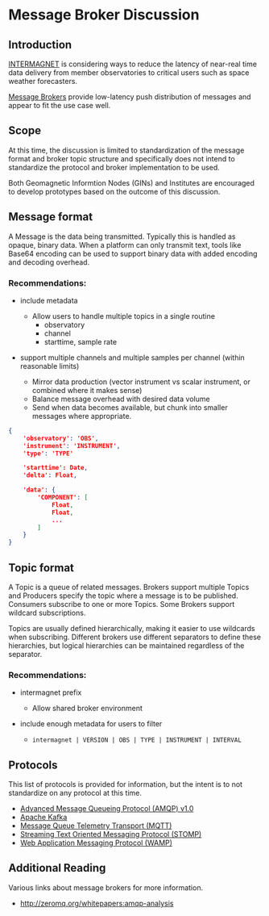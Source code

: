 # Message Broker Discussion


## Introduction

[INTERMAGNET](http://intermagnet.org/) is considering ways to reduce the
latency of near-real time data delivery from member observatories to critical
users such as space weather forecasters.

[Message Brokers](https://en.wikipedia.org/wiki/Message_broker) provide
low-latency push distribution of messages and appear to fit the use case well.


## Scope

At this time, the discussion is limited to standardization of the message
format and broker topic structure and specifically does not intend to
standardize the protocol and broker implementation to be used.

Both Geomagnetic Informtion Nodes (GINs) and Institutes are encouraged to
develop prototypes based on the outcome of this discussion.


## Message format

A Message is the data being transmitted.  Typically this is handled as opaque,
binary data.  When a platform can only transmit text, tools like Base64
encoding can be used to support binary data with added encoding and decoding
overhead.


### Recommendations:

- include metadata
  - Allow users to handle multiple topics in a single routine
    - observatory
    - channel
    - starttime, sample rate

- support multiple channels and multiple samples per channel
  (within reasonable limits)
  - Mirror data production (vector instrument vs scalar instrument,
    or combined where it makes sense)
  - Balance message overhead with desired data volume
  - Send when data becomes available, but chunk into smaller messages
    where appropriate.

```json
{
    'observatory': 'OBS',
    'instrument': 'INSTRUMENT',
    'type': 'TYPE'

    'starttime': Date,
    'delta': Float,

    'data': {
        'COMPONENT': [
            Float,
            Float,
            ...
        ]
    }
}
```


## Topic format

A Topic is a queue of related messages.  Brokers support multiple Topics and
Producers specify the topic where a message is to be published.  Consumers
subscribe to one or more Topics.  Some Brokers support wildcard subscriptions.

Topics are usually defined hierarchically, making it easier to use wildcards
when subscribing.  Different brokers use different separators to define these
hierarchies, but logical hierarchies can be maintained regardless of the
separator.

### Recommendations:

- intermagnet prefix
    - Allow shared broker environment

- include enough metadata for users to filter
    - `intermagnet | VERSION | OBS | TYPE | INSTRUMENT | INTERVAL`


## Protocols

This list of protocols is provided for information, but the intent is to not
standardize on any protocol at this time.

- [Advanced Message Queueing Protocol (AMQP) v1.0](https://www.amqp.org/)
- [Apache Kafka](https://kafka.apache.org/)
- [Message Queue Telemetry Transport (MQTT)](http://mqtt.org/)
- [Streaming Text Oriented Messaging Protocol (STOMP)](https://stomp.github.io/)
- [Web Application Messaging Protocol (WAMP)](http://wamp-proto.org/)


## Additional Reading

Various links about message brokers for more information.

- http://zeromq.org/whitepapers:amqp-analysis
